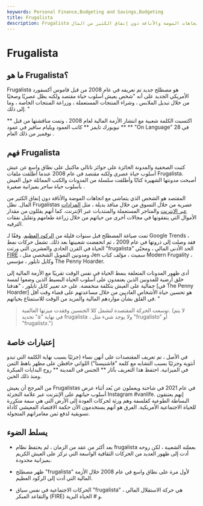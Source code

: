 ```yaml
---
keywords: Personal Finance,Budgeting and Savings,Budgeting
title: Frugalista
description: Frugalista هو مصطلح حديث لمن يواكب اتجاهات الموضة والأناقة دون إنفاق الكثير من المال.
---
```


# Frugalista
## ما هو Frugalista؟

Frugalista هو مصطلح جديد تم تعريفه في عام 2008 من قبل قاموس أكسفورد الأمريكي الجديد على أنه "شخص يعيش أسلوب حياة مقتصد ولكنه يظل عصريًا وصحيًا من خلال تبديل الملابس ، وشراء المنتجات المستعملة ، وزراعة المنتجات الخاصة ، وما إلى ذلك. "

اكتسبت الكلمة شعبية مع انتشار الأزمة المالية لعام 2008 ، وتمت مناقشتها من قبل ** ** ** نيويورك تايمز ** كاتب العمود ويليام سافير في عمود "On Language" في 28 نوفمبر من ذلك العام .

## فهم Frugalista

كتبت الصحفية والمدونة الحائزة على جوائز ناتالي ماكنيل على نطاق واسع عن عيش أسلوب حياة عصري ولكنه مقتصد في عام 2008 عندما أطلقت ملفات Frugalista. أصبحت مدونتها الشهيرة كتابًا وأطلقت سلسلة من المدونات والكتب المماثلة حول العيش بأسلوب حياة ساحر بميزانية صغيرة .

المقتصد هو الشخص الذي يتماشى مع اتجاهات الموضة والأناقة دون إنفاق الكثير من المال. تظل Frugalistas عصرية من خلال التسوق من خلال منافذ بديلة ، مثل [المزادات عبر الإنترنت](/auction) والمتاجر المستعملة والمنتديات عبر الإنترنت. كما أنهم يقللون من مقدار الأموال التي ينفقونها في مجالات أخرى من حياتهم من خلال زراعة طعامهم وتقليل نفقات الترفيه.

تمت صياغة المصطلح قبل سنوات قليلة من [الركود العظيم](/great-recession). وفقًا لـ Google Trends ، فقد وصلت إلى ذروتها في عام 2009 ، ثم انخفضت شعبيتها بعد ذلك. تشمل حركات نمط الحياة في القرن الحادي والعشرين التي ورثت "frugalista" الحد الأدنى المالي ، ومحبّي [FIRE](/financial-independence-retire-early-fire) ، ومدونين التمويل الشخصي مثل Jen سميث ، مؤلف كتاب Modern Frugality ، وكايل تايلور ، مؤسس The Penny Hoarder.

أدى ظهور المدونات المتعلقة بنمط الحياة في نفس الوقت تقريبًا مع الأزمة المالية إلى خلق أرضية للمدونين الذين يعتمدون على أسلوب الحياة البسيط الذين وضعوا لمسة جمالية على العيش بتكلفة منخفضة. على حد تعبير كايل تايلور ، "هدفنا [في The Penny Hoarder] هو تحسين حياة الأشخاص العاديين من خلال مساعدتهم على قضاء وقت أقل في القلق بشأن مواردهم المالية والمزيد من الوقت للاستمتاع بحياتهم. "

> توسعت الحركة المقتصدة لتشمل كلا الجنسين وفقدت ميزتها العالمية. (لا يتم تحديد "a" في نهاية frugalista ، ولا يوجد شيء مثل "frugalisto" أو "frugalistx.")

>

## إعتبارات خاصة

في الأصل ، تم تعريف المقتصدات على أنهن نساء (جزئيًا بسبب نهاية الكلمة التي تبدو أنثوية وجزئيًا بسبب التشابه مع كلمة "فاشنيستا") اللواتي حافظن على مظهر باهظ الثمن في الميزانية. احتفظ هذا التعريف بآثار ** الجنس في المدينة ** روح البدايات المبكرة ومنذ ذلك الحين.

من المرجح أن يعيش Frugalistas في عام 2021 في شاحنة ويعملون عن بُعد أثناء عرض أسلوب حياتهم على الإنترنت عبر علامة التجزئة Instagram #vanlife. إنهم يعتنقون البساطة الطوعية كفلسفة وهم ورثة لحركات العودة إلى الأرض التي هي سمة متكررة للحياة الاجتماعية الأمريكية. الفرق هو أنهم يستخدمون الآن حكمة الاقتصاد المعيشي كأداة تسويقية لدفع ثمن مغامراتهم المتجولة.

## يسلط الضوء

- بعد أكثر من عقد من الزمان ، لم يحتفظ نظام frugalista بعملته الشعبية ، لكن روحه أدت إلى ظهور العديد من الحركات الثقافية الواسعة التي تركز على العيش الكريم بميزانية محدودة.

- ظهر مصطلح "frugalista" لأول مرة على نطاق واسع في عام 2008 خلال الأزمة المالية التي أدت إلى الركود العظيم.

- الحركات الاجتماعية في نفس سياق "frugalista" هي حركة الاستقلال المالي ، والتقاعد المبكر (FIRE) و # الحياة البرية.


